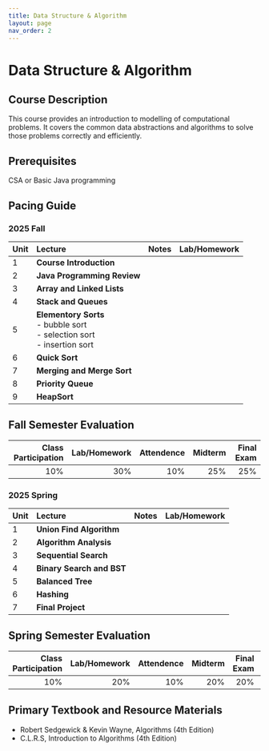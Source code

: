 ```yaml
---
title: Data Structure & Algorithm
layout: page
nav_order: 2
---
```

# Data Structure & Algorithm

## Course Description
This course provides an introduction to modelling of computational problems. It covers the common data abstractions and algorithms to solve those problems correctly and efficiently. 
## Prerequisites
CSA or Basic Java programming


## Pacing Guide

### 2025 Fall

| Unit  | Lecture          |Notes|Lab/Homework |
|:------|:------------------|:------|:--|
| 1 | **Course Introduction** |
| 2 | **Java Programming Review** |
| 3 | **Array and Linked Lists**      |    |
| 4 | **Stack and Queues** |   |
| 5 | **Elementory Sorts** <br>  - bubble sort <br> - selection sort <br> - insertion sort ||
| 6 | **Quick Sort** ||
| 7 | **Merging and Merge Sort** ||
| 8 | **Priority Queue** ||
| 9 | **HeapSort**||

## Fall Semester Evaluation

| Class Participation | Lab/Homework|Attendence |Midterm |Final Exam |
|--:|-----:|------:|---:|---:|
| 10%| 30%|10%|25%|25%|

### 2025 Spring

| Unit  | Lecture          |Notes|Lab/Homework |
|:------|:------------------|:------|:---|
|1| **Union Find Algorithm** ||
|2| **Algorithm Analysis** ||
|3| **Sequential Search**||
|4| **Binary Search and BST** ||
|5| **Balanced Tree** ||
|6| **Hashing**||
|7| **Final Project**||

## Spring Semester Evaluation
| Class Participation | Lab/Homework|Attendence |Midterm |Final Exam |Project|
|--:|-----:|------:|---:|---:|---:|
| 10%| 20%|10%|20%|20%|20%|





## Primary Textbook and Resource Materials
* Robert Sedgewick & Kevin Wayne, Algorithms (4th Edition) 
* C.L.R.S, Introduction to Algorithms (4th Edition)